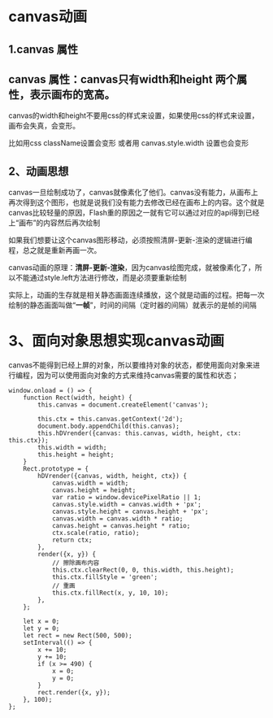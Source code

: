 # canvas动画

## 1.canvas 属性

## canvas 属性：canvas只有width和height 两个属性，表示画布的宽高。

canvas的width和height不要用css的样式来设置，如果使用css的样式来设置，画布会失真，会变形。

比如用css className设置会变形 或者用 canvas.style.width 设置也会变形

## 2、动画思想

canvas一旦绘制成功了，canvas就像素化了他们。canvas没有能力，从画布上再次得到这个图形，也就是说我们没有能力去修改已经在画布上的内容。这个就是canvas比较轻量的原因，Flash重的原因之一就有它可以通过对应的api得到已经上“画布”的内容然后再次绘制

如果我们想要让这个canvas图形移动，必须按照清屏-更新-渲染的逻辑进行编程，总之就是重新再画一次。

 canvas动画的原理：**清屏-更新-渲染**，因为canvas绘图完成，就被像素化了，所以不能通过style.left方法进行修改，而是必须要重新绘制

实际上，动画的生存就是相关静态画面连续播放，这个就是动画的过程。把每一次绘制的静态画面叫做“**一帧**”，时间的间隔（定时器的间隔）就表示的是帧的间隔



# 3、面向对象思想实现canvas动画

canvas不能得到已经上屏的对象，所以要维持对象的状态，都使用面向对象来进行编程，因为可以使用面向对象的方式来维持canvas需要的属性和状态；

```
window.onload = () => {
    function Rect(width, height) {
        this.canvas = document.createElement('canvas');

        this.ctx = this.canvas.getContext('2d');
        document.body.appendChild(this.canvas);
        this.hDVrender({canvas: this.canvas, width, height, ctx: this.ctx});
        this.width = width;
        this.height = height;
    }
    Rect.prototype = {
        hDVrender({canvas, width, height, ctx}) {
            canvas.width = width;
            canvas.height = height;
            var ratio = window.devicePixelRatio || 1;
            canvas.style.width = canvas.width + 'px';
            canvas.style.height = canvas.height + 'px';
            canvas.width = canvas.width * ratio;
            canvas.height = canvas.height * ratio;
            ctx.scale(ratio, ratio);
            return ctx;
        },
        render({x, y}) {
            // 擦除画布内容
            this.ctx.clearRect(0, 0, this.width, this.height);
            this.ctx.fillStyle = 'green';
            // 重画
            this.ctx.fillRect(x, y, 10, 10);
        },
    };

    let x = 0;
    let y = 0;
    let rect = new Rect(500, 500);
    setInterval(() => {
        x += 10;
        y += 10;
        if (x >= 490) {
            x = 0;
            y = 0;
        }
        rect.render({x, y});
    }, 100);
};

```

